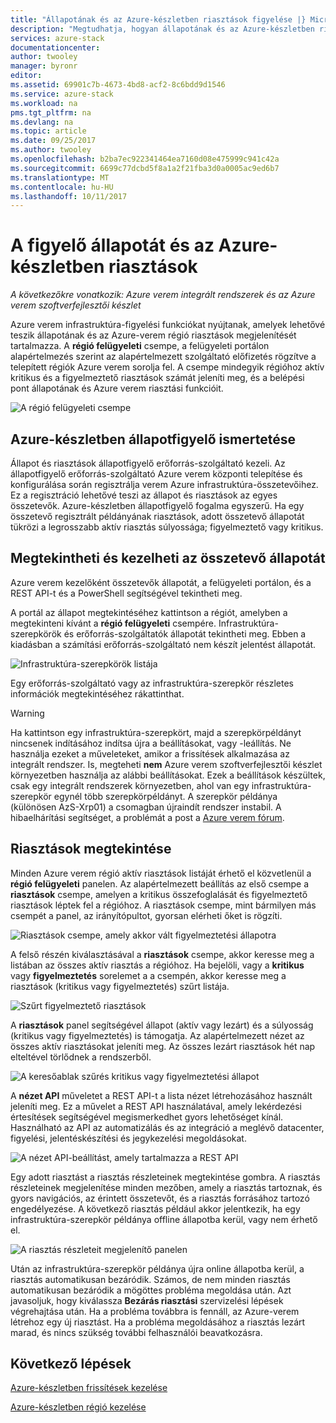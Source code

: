 ```yaml
---
title: "Állapotának és az Azure-készletben riasztások figyelése |} Microsoft Docs"
description: "Megtudhatja, hogyan állapotának és az Azure-készletben riasztások figyelése."
services: azure-stack
documentationcenter: 
author: twooley
manager: byronr
editor: 
ms.assetid: 69901c7b-4673-4bd8-acf2-8c6bdd9d1546
ms.service: azure-stack
ms.workload: na
pms.tgt_pltfrm: na
ms.devlang: na
ms.topic: article
ms.date: 09/25/2017
ms.author: twooley
ms.openlocfilehash: b2ba7ec922341464ea7160d08e475999c941c42a
ms.sourcegitcommit: 6699c77dcbd5f8a1a2f21fba3d0a0005ac9ed6b7
ms.translationtype: MT
ms.contentlocale: hu-HU
ms.lasthandoff: 10/11/2017
---
```

# <a name="monitor-health-and-alerts-in-azure-stack"></a>A figyelő állapotát és az Azure-készletben riasztások

*A következőkre vonatkozik: Azure verem integrált rendszerek és az Azure verem szoftverfejlesztői készlet*

Azure verem infrastruktúra-figyelési funkciókat nyújtanak, amelyek lehetővé teszik állapotának és az Azure-verem régió riasztások megjelenítését tartalmazza. A **régió felügyeleti** csempe, a felügyeleti portálon alapértelmezés szerint az alapértelmezett szolgáltató előfizetés rögzítve a telepített régiók Azure verem sorolja fel. A csempe mindegyik régióhoz aktív kritikus és a figyelmeztető riasztások számát jeleníti meg, és a belépési pont állapotának és Azure verem riasztási funkcióit.

 ![A régió felügyeleti csempe](media/azure-stack-monitor-health/image1.png)

 ## <a name="understand-health-in-azure-stack"></a>Azure-készletben állapotfigyelő ismertetése

 Állapot és riasztások állapotfigyelő erőforrás-szolgáltató kezeli. Az állapotfigyelő erőforrás-szolgáltató Azure verem központi telepítése és konfigurálása során regisztrálja verem Azure infrastruktúra-összetevőihez. Ez a regisztráció lehetővé teszi az állapot és riasztások az egyes összetevők. Azure-készletben állapotfigyelő fogalma egyszerű. Ha egy összetevő regisztrált példányának riasztások, adott összetevő állapotát tükrözi a legrosszabb aktív riasztás súlyossága; figyelmeztető vagy kritikus.
 
 ## <a name="view-and-manage-component-health-state"></a>Megtekintheti és kezelheti az összetevő állapotát
 
 Azure verem kezelőként összetevők állapotát, a felügyeleti portálon, és a REST API-t és a PowerShell segítségével tekintheti meg.
 
A portál az állapot megtekintéséhez kattintson a régiót, amelyben a megtekinteni kívánt a **régió felügyeleti** csempére. Infrastruktúra-szerepkörök és erőforrás-szolgáltatók állapotát tekintheti meg. Ebben a kiadásban a számítási erőforrás-szolgáltató nem készít jelentést állapotát.

![Infrastruktúra-szerepkörök listája](media/azure-stack-monitor-health/image2.png)

Egy erőforrás-szolgáltató vagy az infrastruktúra-szerepkör részletes információk megtekintéséhez rákattinthat.

> [!WARNING]
>Ha kattintson egy infrastruktúra-szerepkört, majd a szerepkörpéldányt nincsenek indításához indítsa újra a beállításokat, vagy -leállítás. Ne használja ezeket a műveleteket, amikor a frissítések alkalmazása az integrált rendszer. Is, megteheti **nem** Azure verem szoftverfejlesztői készlet környezetben használja az alábbi beállításokat. Ezek a beállítások készültek, csak egy integrált rendszerek környezetben, ahol van egy infrastruktúra-szerepkör egynél több szerepkörpéldányt. A szerepkör példánya (különösen AzS-Xrp01) a csomagban újraindít rendszer instabil. A hibaelhárítási segítséget, a problémát a post a [Azure verem fórum](https://aka.ms/azurestackforum).
>
 
## <a name="view-alerts"></a>Riasztások megtekintése

Minden Azure verem régió aktív riasztások listáját érhető el közvetlenül a **régió felügyeleti** panelen. Az alapértelmezett beállítás az első csempe a **riasztások** csempe, amelyen a kritikus összefoglalását és figyelmeztető riasztások léptek fel a régióhoz. A riasztások csempe, mint bármilyen más csempét a panel, az irányítópultot, gyorsan elérheti őket is rögzíti.   

![Riasztások csempe, amely akkor vált figyelmeztetési állapotra](media/azure-stack-monitor-health/image3.png)

A felső részén kiválasztásával a **riasztások** csempe, akkor keresse meg a listában az összes aktív riasztás a régióhoz. Ha bejelöli, vagy a **kritikus** vagy **figyelmeztetés** sorelemet a a csempén, akkor keresse meg a riasztások (kritikus vagy figyelmeztetés) szűrt listája. 

![Szűrt figyelmeztető riasztások](media/azure-stack-monitor-health/image4.png)
  
A **riasztások** panel segítségével állapot (aktív vagy lezárt) és a súlyosság (kritikus vagy figyelmeztetés) is támogatja. Az alapértelmezett nézet az összes aktív riasztásokat jeleníti meg. Az összes lezárt riasztások hét nap elteltével törlődnek a rendszerből.

![A keresőablak szűrés kritikus vagy figyelmeztetési állapot](media/azure-stack-monitor-health/image5.png)

A **nézet API** műveletet a REST API-t a lista nézet létrehozásához használt jeleníti meg. Ez a művelet a REST API használatával, amely lekérdezési értesítések segítségével megismerkedhet gyors lehetőséget kínál. Használható az API az automatizálás és az integráció a meglévő datacenter, figyelési, jelentéskészítési és jegykezelési megoldásokat. 

![A nézet API-beállítást, amely tartalmazza a REST API](media/azure-stack-monitor-health/image6.png)

Egy adott riasztást a riasztás részleteinek megtekintése gombra. A riasztás részleteinek megjelenítése minden mezőben, amely a riasztás tartoznak, és gyors navigációs, az érintett összetevőt, és a riasztás forrásához tartozó engedélyezése. A következő riasztás például akkor jelentkezik, ha egy infrastruktúra-szerepkör példánya offline állapotba kerül, vagy nem érhető el.  

![A riasztás részleteit megjelenítő panelen](media/azure-stack-monitor-health/image7.png)

Után az infrastruktúra-szerepkör példánya újra online állapotba kerül, a riasztás automatikusan bezáródik. Számos, de nem minden riasztás automatikusan bezáródik a mögöttes probléma megoldása után. Azt javasoljuk, hogy kiválassza **Bezárás riasztási** szervizelési lépések végrehajtása után. Ha a probléma továbbra is fennáll, az Azure-verem létrehoz egy új riasztást. Ha a probléma megoldásához a riasztás lezárt marad, és nincs szükség további felhasználói beavatkozásra.

## <a name="next-steps"></a>Következő lépések

[Azure-készletben frissítések kezelése](azure-stack-updates.md)

[Azure-készletben régió kezelése](azure-stack-region-management.md)
